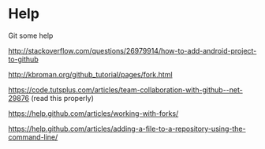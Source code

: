 
# Help

Git some help<br/>

http://stackoverflow.com/questions/26979914/how-to-add-android-project-to-github<br/>

http://kbroman.org/github_tutorial/pages/fork.html<br/>

https://code.tutsplus.com/articles/team-collaboration-with-github--net-29876 (read this properly)<br/>

https://help.github.com/articles/working-with-forks/<br/>

https://help.github.com/articles/adding-a-file-to-a-repository-using-the-command-line/<br/>
